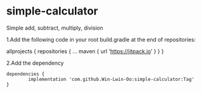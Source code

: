 # simple-calculator
Simple add, subtract, multiply, division

1.Add the following code in your root build.gradle at the end of repositories:

allprojects {
	repositories {
		...
		maven { url 'https://jitpack.io' }
	}
}
  
  2.Add the dependency
  
  

	dependencies {
	        implementation 'com.github.Win-Lwin-Oo:simple-calculator:Tag'
	}
